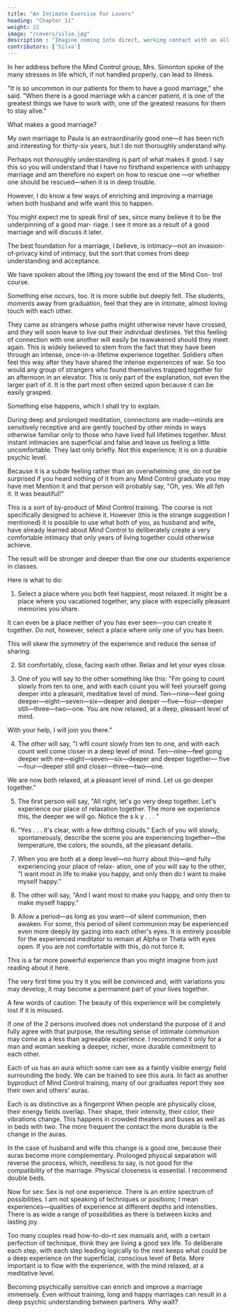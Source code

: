 ```yaml
---
title: "An Intimate Exercise For Lovers"
heading: "Chapter 11"
weight: 22
image: "/covers/silva.jpg"
description : "Imagine coming into direct, working contact with an all-pervading higher intelligence and learning in a moment of numinous joy that it is on your side"
contributors: ['Silva']
---
```




In her address before the Mind Control group, Mrs. Simonton spoke of the many stresses in life which, if not
handled properly, can lead to illness.

"It is so uncommon in our patients for them to have a good marriage," she said. "When there is a good
marriage wkh a cancer patient, it is one of the greatest
things we have to work with, one of the greatest reasons
for them to stay alive."

What makes a good marriage? 

My own marriage to Paula is an extraordinarily good one—it has been rich and interesting for
thirty-six years, but I do not thoroughly understand why. 

Perhaps not thoroughly understanding is part of what makes it good. I say this so you will understand
that I have no firsthand experience with unhappy marriage and am therefore no expert on how to rescue one
—or whether one should be rescued—when it is in deep trouble.

However, I do know a few ways of enriching and improving a marriage when both husband and wife
want this to happen.

You might expect me to speak first of sex, since many believe it to be the underpinning of a good mar-
riage. I see it more as a result of a good marriage and
will discuss it later.

The best foundation for a marriage, I believe, is intimacy—not an invasion-of-privacy kind of intimacy,
but the sort that comes from deep understanding and acceptance.

We have spoken about the lifting joy toward the end of the Mind Con-
trol course. 

Something else occurs, too. It is more subtle but deeply felt. The students, moments away from
graduation, feel that they are in intimate, almost loving
touch with each other.

They came as strangers whose paths might otherwise never have crossed, and they will
soon leave to live out their individual destinies. Yet this
feeling of connection with one another will easily be
reawakened should they meet again.
This is widely believed to stem from the fact that
they have been through an intense, once-in-a-lifetime
experience together. Soldiers often feel this way after
they have shared the intense experiences of war. So too
would any group of strangers who found themselves
trapped together for an afternoon in an elevator.
This is only part of the explanation, not even the
larger part of it. It is the part most often seized upon
because it can be easily grasped.

Something else happens, which I shall try to explain.

During deep and prolonged meditation, connections are made—minds are sensitively receptive and are gently
touched by other minds in ways otherwise familiar only to those who have lived full lifetimes together. Most
instant intimacies are superficial and false and leave us feeling a little uncomfortable. They last only briefly.
Not this experience; it is on a durable psychic level.

Because it is a subde feeling rather than an overwhelming one, do not be surprised if you heard nothing
of it from any Mind Control graduate you may have met Mention it and that person will probably say, "Oh,
yes. We all feh it. It was beautiful!" 

This is a sort of by-product of Mind Control training. The course is not specifically designed to achieve it.
However (this is the strange suggestion I mentioned) it is possible to use what both of you, as husband and
wife, have already learned about Mind Control to deliberately create a very comfortable intimacy that
only years of living together could otherwise achieve.

The result will be stronger and deeper than the one our students experience in classes.

Here is what to do:

1. Select a place where you both feel happiest, most relaxed. It might be a place where you vacationed together, any place with especially pleasant memories you share. 

It can even be a place neither of you has ever seen—you can create it together. Do not, however,
select a place where only one of you has been. 

This will skew the symmetry of the experience and reduce the sense of sharing.

2. Sit comfortably, close, facing each other. Relax and let your eyes close.

3. One of you will say to the other something like this: "Fm going to count slowly from ten to one, and
with each count you will feel yourself going deeper into a pleasant, meditative level of mind. Ten—nine—feel
going deeper—eight—seven—six—deeper and deeper —five—four—deeper still—three—two—one. You are
now relaxed, at a deep, pleasant level of mind. 

With your help, I will join you there."

4. The other will say, "I wfll count slowly from ten to one, and with each count well come closer in a
deep level of mind. Ten—nine—feel going deeper with me—eight—seven—six—deeper and deeper together—
five—four—deeper still and closer—three—two—one.

We are now both relaxed, at a pleasant level of mind.
Let us go deeper together."

5. The first person will say, "All right, let's go very
deep together. Let's experience our place of relaxation
together. The more we experience this, the deeper we
will go. Notice the s k y . . . "

6. "Yes . . . it's clear, with a few drifting clouds."
Each of you will slowly, spontaneously, describe the
scene you are experiencing together—the temperature,
the colors, the sounds, all the pleasant details.

7. When you are both at a deep level—no hurry
about this—and fully experiencing your place of relax-
ation, one of you will say to the other, "I want most in
life to make you happy, and only then do I want to
make myself happy."

8. The other will say, "And I want most to make you happy, and only then to make myself happy."

9. Allow a period—as long as you want—of silent communion, then awaken. For some, this period of
silent communion may be experienced even more deeply by gazing into each other's eyes. It is entirely possible
for the experienced meditator to remain at Alpha or Theta with eyes open. If you are not comfortable with
this, do not force it. 

This is a far more powerful experience than you might imagine from just reading about it here. 

The very
first time you try it you will be convinced and, with
variations you may develop, it may become a permanent part of your lives together.

A few words of caution: The beauty of this experience will be completely lost if it is misused. 

If one of the 2 persons involved does not understand the purpose of it and fully agree with that purpose, the resulting sense of intimate communion may come as a less than agreeable experience. I recommend it only for a man and woman seeking a deeper, richer, more durable commitment to each other.

Each of us has an aura which some can see as a faintly visible energy field surrounding the body. We can be trained to see this aura. In fact as another byproduct of Mind Control training, many of our graduates report they see their own and others' auras. 

Each
is as distinctive as a fingerprint When people are physically close, their energy fields overlap. Their shape, their intensity, their color, their vibrations change. This happens in crowded theaters and buses as well as in beds with two. The more frequent the contact the more durable is the change in the auras.

In the case of husband and wife this change is a good one, because their auras become more complementary. Prolonged physical separation will reverse the process, which, needless to say, is not good for the compatibility of the marriage. Physical closeness is essential. I recommend double beds.

Now for sex: Sex is not one experience. There is an entire spectrum of possibilities. I am not speaking of
techniques or positions; I mean experiences—qualities of experience at different depths and intensities. There
is as wide a range of possibilities as there is between kicks and lasting joy.

Too many couples read how-to-do-rt sex manuals and, with a certain perfection of technique, think they are living a good sex life. To deliberate each step, with each step leading logically to the next keeps what could be a deep experience on the superficial, conscious level
of Beta. More important is to flow with the experience, with the mind relaxed, at a meditative level.

Becoming psychically sensitive can enrich and improve a marriage immensely. Even without training,
long and happy marriages can result in a deep psychic understanding between partners. Why wait?
